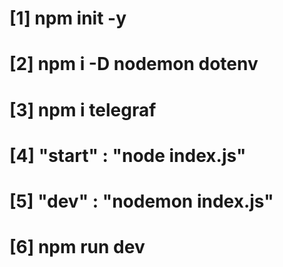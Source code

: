 # [1] npm init -y
# [2] npm i -D nodemon dotenv
# [3] npm i telegraf
# [4] "start"  : "node index.js"
# [5] "dev" : "nodemon index.js"
# [6] npm run dev

